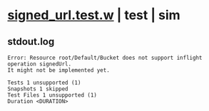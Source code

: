 # [signed_url.test.w](../../../../../../examples/tests/sdk_tests/bucket/signed_url.test.w) | test | sim

## stdout.log
```log
Error: Resource root/Default/Bucket does not support inflight operation signedUrl.
It might not be implemented yet.

Tests 1 unsupported (1)
Snapshots 1 skipped
Test Files 1 unsupported (1)
Duration <DURATION>
```

